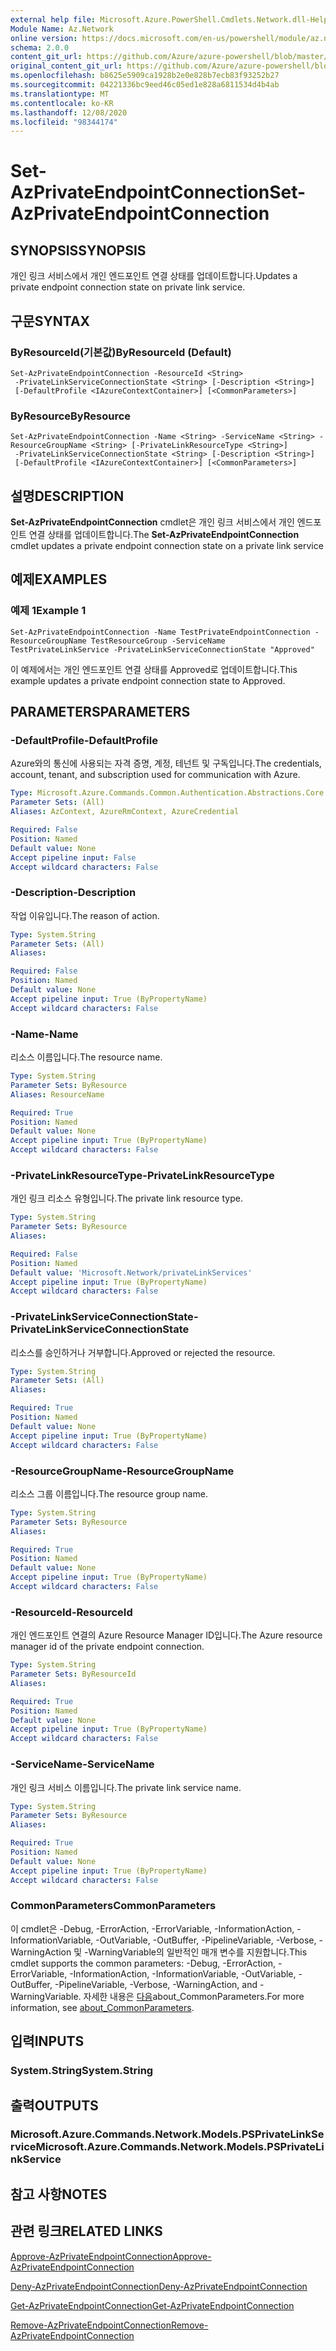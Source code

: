 ```yaml
---
external help file: Microsoft.Azure.PowerShell.Cmdlets.Network.dll-Help.xml
Module Name: Az.Network
online version: https://docs.microsoft.com/en-us/powershell/module/az.network/set-azprivateendpointconnection
schema: 2.0.0
content_git_url: https://github.com/Azure/azure-powershell/blob/master/src/Network/Network/help/Set-AzPrivateEndpointConnection.md
original_content_git_url: https://github.com/Azure/azure-powershell/blob/master/src/Network/Network/help/Set-AzPrivateEndpointConnection.md
ms.openlocfilehash: b8625e5909ca1928b2e0e828b7ecb83f93252b27
ms.sourcegitcommit: 04221336bc9eed46c05ed1e828a6811534d4b4ab
ms.translationtype: MT
ms.contentlocale: ko-KR
ms.lasthandoff: 12/08/2020
ms.locfileid: "98344174"
---
```

# <span data-ttu-id="c1063-101">Set-AzPrivateEndpointConnection</span><span class="sxs-lookup"><span data-stu-id="c1063-101">Set-AzPrivateEndpointConnection</span></span>

## <span data-ttu-id="c1063-102">SYNOPSIS</span><span class="sxs-lookup"><span data-stu-id="c1063-102">SYNOPSIS</span></span>
<span data-ttu-id="c1063-103">개인 링크 서비스에서 개인 엔드포인트 연결 상태를 업데이트합니다.</span><span class="sxs-lookup"><span data-stu-id="c1063-103">Updates a private endpoint connection state on private link service.</span></span>

## <span data-ttu-id="c1063-104">구문</span><span class="sxs-lookup"><span data-stu-id="c1063-104">SYNTAX</span></span>

### <span data-ttu-id="c1063-105">ByResourceId(기본값)</span><span class="sxs-lookup"><span data-stu-id="c1063-105">ByResourceId (Default)</span></span>
```
Set-AzPrivateEndpointConnection -ResourceId <String>
 -PrivateLinkServiceConnectionState <String> [-Description <String>]
 [-DefaultProfile <IAzureContextContainer>] [<CommonParameters>]
```

### <span data-ttu-id="c1063-106">ByResource</span><span class="sxs-lookup"><span data-stu-id="c1063-106">ByResource</span></span>
```
Set-AzPrivateEndpointConnection -Name <String> -ServiceName <String> -ResourceGroupName <String> [-PrivateLinkResourceType <String>]
 -PrivateLinkServiceConnectionState <String> [-Description <String>]
 [-DefaultProfile <IAzureContextContainer>] [<CommonParameters>]
```

## <span data-ttu-id="c1063-107">설명</span><span class="sxs-lookup"><span data-stu-id="c1063-107">DESCRIPTION</span></span>
<span data-ttu-id="c1063-108">**Set-AzPrivateEndpointConnection** cmdlet은 개인 링크 서비스에서 개인 엔드포인트 연결 상태를 업데이트합니다.</span><span class="sxs-lookup"><span data-stu-id="c1063-108">The **Set-AzPrivateEndpointConnection** cmdlet updates a private endpoint connection state on a private link service</span></span>

## <span data-ttu-id="c1063-109">예제</span><span class="sxs-lookup"><span data-stu-id="c1063-109">EXAMPLES</span></span>

### <span data-ttu-id="c1063-110">예제 1</span><span class="sxs-lookup"><span data-stu-id="c1063-110">Example 1</span></span>
```
Set-AzPrivateEndpointConnection -Name TestPrivateEndpointConnection -ResourceGroupName TestResourceGroup -ServiceName TestPrivateLinkService -PrivateLinkServiceConnectionState "Approved"
```

<span data-ttu-id="c1063-111">이 예제에서는 개인 엔드포인트 연결 상태를 Approved로 업데이트합니다.</span><span class="sxs-lookup"><span data-stu-id="c1063-111">This example updates a private endpoint connection state to Approved.</span></span>

## <span data-ttu-id="c1063-112">PARAMETERS</span><span class="sxs-lookup"><span data-stu-id="c1063-112">PARAMETERS</span></span>

### <span data-ttu-id="c1063-113">-DefaultProfile</span><span class="sxs-lookup"><span data-stu-id="c1063-113">-DefaultProfile</span></span>
<span data-ttu-id="c1063-114">Azure와의 통신에 사용되는 자격 증명, 계정, 테넌트 및 구독입니다.</span><span class="sxs-lookup"><span data-stu-id="c1063-114">The credentials, account, tenant, and subscription used for communication with Azure.</span></span>

```yaml
Type: Microsoft.Azure.Commands.Common.Authentication.Abstractions.Core.IAzureContextContainer
Parameter Sets: (All)
Aliases: AzContext, AzureRmContext, AzureCredential

Required: False
Position: Named
Default value: None
Accept pipeline input: False
Accept wildcard characters: False
```

### <span data-ttu-id="c1063-115">-Description</span><span class="sxs-lookup"><span data-stu-id="c1063-115">-Description</span></span>
<span data-ttu-id="c1063-116">작업 이유입니다.</span><span class="sxs-lookup"><span data-stu-id="c1063-116">The reason of action.</span></span>

```yaml
Type: System.String
Parameter Sets: (All)
Aliases:

Required: False
Position: Named
Default value: None
Accept pipeline input: True (ByPropertyName)
Accept wildcard characters: False
```

### <span data-ttu-id="c1063-117">-Name</span><span class="sxs-lookup"><span data-stu-id="c1063-117">-Name</span></span>
<span data-ttu-id="c1063-118">리소스 이름입니다.</span><span class="sxs-lookup"><span data-stu-id="c1063-118">The resource name.</span></span>

```yaml
Type: System.String
Parameter Sets: ByResource
Aliases: ResourceName

Required: True
Position: Named
Default value: None
Accept pipeline input: True (ByPropertyName)
Accept wildcard characters: False
```

### <span data-ttu-id="c1063-119">-PrivateLinkResourceType</span><span class="sxs-lookup"><span data-stu-id="c1063-119">-PrivateLinkResourceType</span></span>
<span data-ttu-id="c1063-120">개인 링크 리소스 유형입니다.</span><span class="sxs-lookup"><span data-stu-id="c1063-120">The private link resource type.</span></span>

```yaml
Type: System.String
Parameter Sets: ByResource
Aliases:

Required: False
Position: Named
Default value: 'Microsoft.Network/privateLinkServices'
Accept pipeline input: True (ByPropertyName)
Accept wildcard characters: False
```

### <span data-ttu-id="c1063-121">-PrivateLinkServiceConnectionState</span><span class="sxs-lookup"><span data-stu-id="c1063-121">-PrivateLinkServiceConnectionState</span></span>
<span data-ttu-id="c1063-122">리소스를 승인하거나 거부합니다.</span><span class="sxs-lookup"><span data-stu-id="c1063-122">Approved or rejected the resource.</span></span>

```yaml
Type: System.String
Parameter Sets: (All)
Aliases:

Required: True
Position: Named
Default value: None
Accept pipeline input: True (ByPropertyName)
Accept wildcard characters: False
```

### <span data-ttu-id="c1063-123">-ResourceGroupName</span><span class="sxs-lookup"><span data-stu-id="c1063-123">-ResourceGroupName</span></span>
<span data-ttu-id="c1063-124">리소스 그룹 이름입니다.</span><span class="sxs-lookup"><span data-stu-id="c1063-124">The resource group name.</span></span>

```yaml
Type: System.String
Parameter Sets: ByResource
Aliases:

Required: True
Position: Named
Default value: None
Accept pipeline input: True (ByPropertyName)
Accept wildcard characters: False
```

### <span data-ttu-id="c1063-125">-ResourceId</span><span class="sxs-lookup"><span data-stu-id="c1063-125">-ResourceId</span></span>
<span data-ttu-id="c1063-126">개인 엔드포인트 연결의 Azure Resource Manager ID입니다.</span><span class="sxs-lookup"><span data-stu-id="c1063-126">The Azure resource manager id of the private endpoint connection.</span></span>

```yaml
Type: System.String
Parameter Sets: ByResourceId
Aliases:

Required: True
Position: Named
Default value: None
Accept pipeline input: True (ByPropertyName)
Accept wildcard characters: False
```

### <span data-ttu-id="c1063-127">-ServiceName</span><span class="sxs-lookup"><span data-stu-id="c1063-127">-ServiceName</span></span>
<span data-ttu-id="c1063-128">개인 링크 서비스 이름입니다.</span><span class="sxs-lookup"><span data-stu-id="c1063-128">The private link service name.</span></span>

```yaml
Type: System.String
Parameter Sets: ByResource
Aliases:

Required: True
Position: Named
Default value: None
Accept pipeline input: True (ByPropertyName)
Accept wildcard characters: False
```

### <span data-ttu-id="c1063-129">CommonParameters</span><span class="sxs-lookup"><span data-stu-id="c1063-129">CommonParameters</span></span>
<span data-ttu-id="c1063-130">이 cmdlet은 -Debug, -ErrorAction, -ErrorVariable, -InformationAction, -InformationVariable, -OutVariable, -OutBuffer, -PipelineVariable, -Verbose, -WarningAction 및 -WarningVariable의 일반적인 매개 변수를 지원합니다.</span><span class="sxs-lookup"><span data-stu-id="c1063-130">This cmdlet supports the common parameters: -Debug, -ErrorAction, -ErrorVariable, -InformationAction, -InformationVariable, -OutVariable, -OutBuffer, -PipelineVariable, -Verbose, -WarningAction, and -WarningVariable.</span></span> <span data-ttu-id="c1063-131">자세한 내용은 [다음](http://go.microsoft.com/fwlink/?LinkID=113216)about_CommonParameters.</span><span class="sxs-lookup"><span data-stu-id="c1063-131">For more information, see [about_CommonParameters](http://go.microsoft.com/fwlink/?LinkID=113216).</span></span>

## <span data-ttu-id="c1063-132">입력</span><span class="sxs-lookup"><span data-stu-id="c1063-132">INPUTS</span></span>

### <span data-ttu-id="c1063-133">System.String</span><span class="sxs-lookup"><span data-stu-id="c1063-133">System.String</span></span>

## <span data-ttu-id="c1063-134">출력</span><span class="sxs-lookup"><span data-stu-id="c1063-134">OUTPUTS</span></span>

### <span data-ttu-id="c1063-135">Microsoft.Azure.Commands.Network.Models.PSPrivateLinkService</span><span class="sxs-lookup"><span data-stu-id="c1063-135">Microsoft.Azure.Commands.Network.Models.PSPrivateLinkService</span></span>

## <span data-ttu-id="c1063-136">참고 사항</span><span class="sxs-lookup"><span data-stu-id="c1063-136">NOTES</span></span>

## <span data-ttu-id="c1063-137">관련 링크</span><span class="sxs-lookup"><span data-stu-id="c1063-137">RELATED LINKS</span></span>

[<span data-ttu-id="c1063-138">Approve-AzPrivateEndpointConnection</span><span class="sxs-lookup"><span data-stu-id="c1063-138">Approve-AzPrivateEndpointConnection</span></span>](./Approve-AzPrivateEndpointConnection.md)

[<span data-ttu-id="c1063-139">Deny-AzPrivateEndpointConnection</span><span class="sxs-lookup"><span data-stu-id="c1063-139">Deny-AzPrivateEndpointConnection</span></span>](./Deny-AzPrivateEndpointConnection.md)

[<span data-ttu-id="c1063-140">Get-AzPrivateEndpointConnection</span><span class="sxs-lookup"><span data-stu-id="c1063-140">Get-AzPrivateEndpointConnection</span></span>](./Get-AzPrivateEndpointConnection.md)

[<span data-ttu-id="c1063-141">Remove-AzPrivateEndpointConnection</span><span class="sxs-lookup"><span data-stu-id="c1063-141">Remove-AzPrivateEndpointConnection</span></span>](./Remove-AzPrivateEndpointConnection.md)